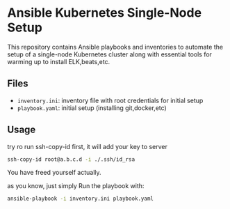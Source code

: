 # Ansible Kubernetes Single-Node Setup

This repository contains Ansible playbooks and inventories to automate the setup of a single-node Kubernetes cluster along with essential tools for warming up to install ELK,beats,etc.

## Files

- `inventory.ini`: inventory file with root credentials for initial setup
- `playbook.yaml`: initial setup (installing git,docker,etc)

## Usage
try ro run ssh-copy-id first, it will add your key to server 
```bash
ssh-copy-id root@a.b.c.d -i ./.ssh/id_rsa
```
You have freed yourself actually.



as you know, just simply Run the playbook with:

```bash
ansible-playbook -i inventory.ini playbook.yaml
```

